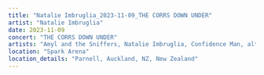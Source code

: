```yaml
---
title: "Natalie Imbruglia_2023-11-09_THE CORRS DOWN UNDER"
artist: "Natalie Imbruglia"
date: 2023-11-09
concert: "THE CORRS DOWN UNDER"
artists: "Amyl and the Sniffers, Natalie Imbruglia, Confidence Man, alt-J, Olly Murs, Will Young, A Flock of Seagulls, Bow Wow Wow, Blossoms, beabadoobee, Toni Childs, Germein, Corinne Bailey Rae, Björn Again, Scouting for Girls, Annie Mac, Jack Savoretti, The Corrs"
location: "Spark Arena"
location_details: "Parnell, Auckland, NZ, New Zealand"
---
```

